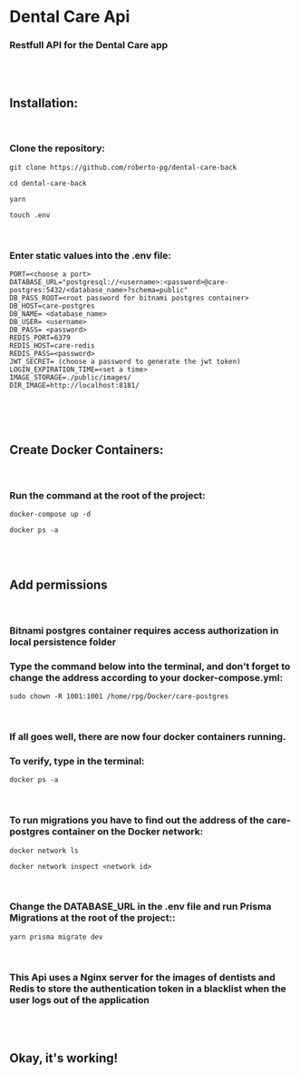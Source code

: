 # Dental Care Api
### Restfull API for the Dental Care app
<br/>
<br/>


## Installation:
<br/>

<h3>Clone the repository: </h3>

```
git clone https://github.com/roberto-pg/dental-care-back
```
```
cd dental-care-back
```
```
yarn
```
```
touch .env
```

</br>

<h3>Enter static values into the .env file:</h3>

```
PORT=<choose a port>
DATABASE_URL="postgresql://<username>:<password>@care-postgres:5432/<database_name>?schema=public"
DB_PASS_ROOT=<root password for bitnami postgres container>
DB_HOST=care-postgres
DB_NAME= <database_name>
DB_USER= <username>
DB_PASS= <password>
REDIS_PORT=6379
REDIS_HOST=care-redis
REDIS_PASS=<password>
JWT_SECRET= (choose a password to generate the jwt token)
LOGIN_EXPIRATION_TIME=<set a time>
IMAGE_STORAGE=./public/images/
DIR_IMAGE=http://localhost:8181/
```

<br/>
<br/>
<br/>

## Create Docker Containers:
<br/>
<h3>Run the command at the root of the project:</h3>

```
docker-compose up -d
```
```
docker ps -a
```

<br/>
<br/>

## Add permissions
<br/>
<h3>Bitnami postgres container requires access authorization in local persistence folder</h3>
<h3>Type the command below into the terminal, and don't forget to change the address according to your docker-compose.yml:</h3>

```
sudo chown -R 1001:1001 /home/rpg/Docker/care-postgres
```
<br/>
<h3>If all goes well, there are now four docker containers running.</h3>
<h3>To verify, type in the terminal: </h3>

```
docker ps -a
```
<br/>
<h3>To run migrations you have to find out the address of the care-postgres container on the Docker network:</h3>

```
docker network ls
```
```
docker network inspect <network id>
```

<br/>
<h3>Change the DATABASE_URL in the .env file and run Prisma Migrations at the root of the project::</h3>

```
yarn prisma migrate dev
```

<br/>
<h3>This Api uses a Nginx server for the images of dentists and Redis to store the authentication token in a blacklist when the user logs out of the application</h3>

<br/>
<br/>



## Okay, it's working!
